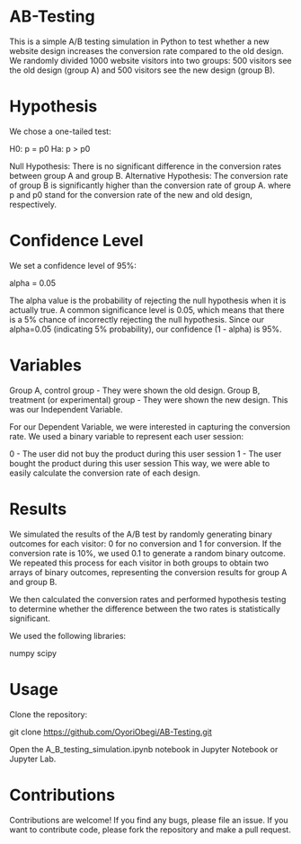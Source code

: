 # AB-Testing
This is a simple A/B testing simulation in Python to test whether a new website design increases the conversion rate compared to the old design. 
We randomly divided 1000 website visitors into two groups: 500 visitors see the old design (group A) and 500 visitors see the new design (group B).

# Hypothesis
We chose a one-tailed test:

H0: p = p0
Ha: p > p0

Null Hypothesis: There is no significant difference in the conversion rates between group A and group B.
Alternative Hypothesis: The conversion rate of group B is significantly higher than the conversion rate of group A.
where p and p0 stand for the conversion rate of the new and old design, respectively.

# Confidence Level
We set a confidence level of 95%:

alpha = 0.05

The alpha value is the probability of rejecting the null hypothesis when it is actually true. A common significance level is 0.05, which means that there is a 5% chance of incorrectly rejecting the null hypothesis. Since our alpha=0.05 (indicating 5% probability), our confidence (1 - alpha) is 95%.

# Variables
Group A, control group - They were shown the old design.
Group B, treatment (or experimental) group - They were shown the new design.
This was our Independent Variable.

For our Dependent Variable, we were interested in capturing the conversion rate. We used a binary variable to represent each user session:

0 - The user did not buy the product during this user session
1 - The user bought the product during this user session
This way, we were able to easily calculate the conversion rate of each design.

# Results
We simulated the results of the A/B test by randomly generating binary outcomes for each visitor: 0 for no conversion and 1 for conversion. If the conversion rate is 10%, we used 0.1 to generate a random binary outcome. We repeated this process for each visitor in both groups to obtain two arrays of binary outcomes, representing the conversion results for group A and group B.

We then calculated the conversion rates and performed hypothesis testing to determine whether the difference between the two rates is statistically significant.

We used the following libraries:

numpy
scipy

# Usage
Clone the repository:

git clone https://github.com/OyoriObegi/AB-Testing.git

Open the A_B_testing_simulation.ipynb notebook in Jupyter Notebook or Jupyter Lab.

# Contributions
Contributions are welcome! If you find any bugs, please file an issue. If you want to contribute code, please fork the repository and make a pull request.
